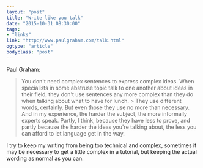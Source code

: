 ```yaml
---
layout: "post"
title: "Write like you talk"
date: "2015-10-31 08:30:00"
tags: 
- "links"
link: "http://www.paulgraham.com/talk.html"
ogtype: "article"
bodyclass: "post"
---
```


Paul Graham:

> You don't need complex sentences to express complex ideas. When specialists in some abstruse topic talk to one another about ideas in their field, they don't use sentences any more complex than they do when talking about what to have for lunch. > 
> They use different words, certainly. But even those they use no more than necessary. And in my experience, the harder the subject, the more informally experts speak. Partly, I think, because they have less to prove, and partly because the harder the ideas you're talking about, the less you can afford to let language get in the way.

I try to keep my writing from being too technical and complex, sometimes it may be necessary to get a little complex in a tutorial, but keeping the actual wording as normal as you can.